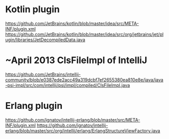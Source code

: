 

Kotlin plugin
=============
https://github.com/JetBrains/kotlin/blob/master/idea/src/META-INF/plugin.xml
https://github.com/JetBrains/kotlin/blob/master/idea/src/org/jetbrains/jet/plugin/libraries/JetDecompiledData.java


~April 2013 ClsFileImpl of IntelliJ
===================================
https://github.com/JetBrains/intellij-community/blob/e0387ede2acc49a319dcbf7ef2655380ea810e8e/java/java-psi-impl/src/com/intellij/psi/impl/compiled/ClsFileImpl.java



Erlang plugin
=============
https://github.com/ignatov/intellij-erlang/blob/master/src/META-INF/plugin.xml
https://github.com/ignatov/intellij-erlang/blob/master/src/org/intellij/erlang/ErlangStructureViewFactory.java

